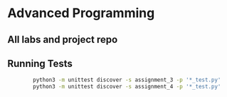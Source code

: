 # Advanced Programming

## All labs and project repo

## Running Tests

```bash
        python3 -m unittest discover -s assignment_3 -p '*_test.py'
        python3 -m unittest discover -s assignment_4 -p '*_test.py'
```
